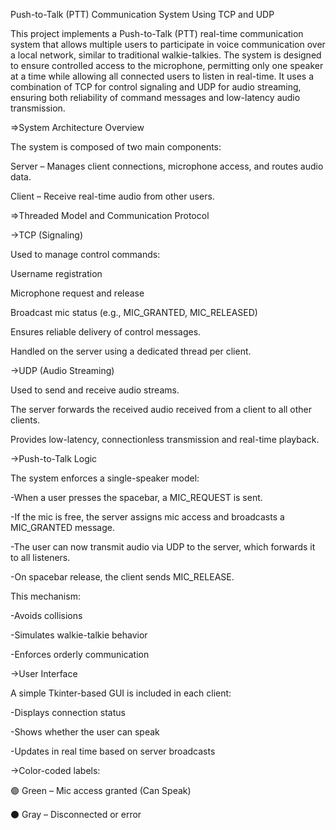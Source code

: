 
Push-to-Talk (PTT) Communication System Using TCP and UDP


This project implements a Push-to-Talk (PTT) real-time communication system that allows multiple users to participate in voice communication over a local network, similar to traditional walkie-talkies. The system is designed to ensure controlled access to the microphone, permitting only one speaker at a time while allowing all connected users to listen in real-time. It uses a combination of TCP for control signaling and UDP for audio streaming, ensuring both reliability of command messages and low-latency audio transmission.

=>System Architecture Overview

The system is composed of two main components: 

Server – Manages client connections, microphone access, and routes audio data.

Client – Receive real-time audio from other users.


=>Threaded Model and Communication Protocol

->TCP (Signaling)

Used to manage control commands:

Username registration

Microphone request and release

Broadcast mic status (e.g., MIC_GRANTED, MIC_RELEASED)

Ensures reliable delivery of control messages.

Handled on the server using a dedicated thread per client.

->UDP (Audio Streaming)

Used to send and receive audio streams.

The server forwards the received audio received from a client to all other clients.

Provides low-latency, connectionless transmission and real-time playback.

->Push-to-Talk Logic

The system enforces a single-speaker model:

-When a user presses the spacebar, a MIC_REQUEST is sent.

-If the mic is free, the server assigns mic access and broadcasts a MIC_GRANTED message.

-The user can now transmit audio via UDP to the server, which forwards it to all listeners.

-On spacebar release, the client sends MIC_RELEASE.

This mechanism:

-Avoids collisions

-Simulates walkie-talkie behavior

-Enforces orderly communication

->User Interface

A simple Tkinter-based GUI is included in each client:

-Displays connection status

-Shows whether the user can speak

-Updates in real time based on server broadcasts

->Color-coded labels:

🟢 Green – Mic access granted (Can Speak)

⚫ Gray – Disconnected or error
